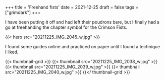 +++
title = 'Freehand fists'
date = 2021-12-25
draft = false
tags = ["grimdark"]
+++

I have been putting it off and had left their poudrons bare, but I finally had a go at freehanding the chapter symbol for the Crimson Fists.

{{< hero src="20211225_IMG_2045_w.jpg" >}}

I found some guides online and practiced on paper until I found a technique I liked.

{{< thumbnail-grid >}}
{{< thumbnail src="20211225_IMG_2038_w.jpg" >}}
{{< thumbnail src="20211225_IMG_2039_w.jpg" >}}
{{< thumbnail src="20211225_IMG_2040_w.jpg" >}}
{{</ thumbnail-grid >}}

